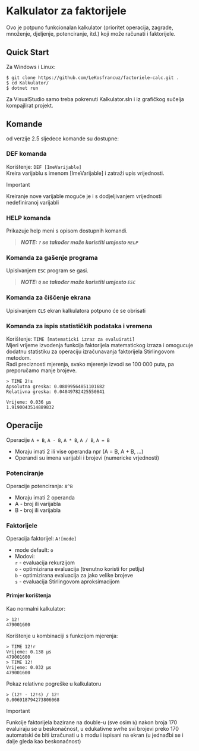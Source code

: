 # Kalkulator za faktorijele
Ovo je potpuno funkcionalan kalkulator (prioritet operacija, zagrade, množenje, djeljenje, potenciranje, itd.) koji može računati i faktorijele.

## Quick Start
Za Windows i Linux:
```console
$ git clone https://github.com/LeKosfrancuz/factoriele-calc.git .
$ cd Kalkulator/
$ dotnet run
```
Za VisualStudio samo treba pokrenuti Kalkulator.sln i iz grafičkog sučelja kompajlirat projekt.

## Komande
od verzije 2.5 sljedece komande su dostupne:

### DEF komanda
Korištenje: `DEF [ImeVarijable]` <br>
Kreira varijablu s imenom [ImeVarijable] i zatraži upis vrijednosti.
<br>
> [!IMPORTANT]
> Kreiranje nove varijable moguće je i s dodjeljivanjem vrijednosti nedefiniranoj varijabli

### HELP komanda
Prikazuje help meni s opisom dostupnih komandi.
> ***NOTE: `?` se također može koristiti umjesto `HELP`***

### Komanda za gašenje programa
Upisivanjem `ESC` program se gasi.
> ***NOTE: `Q` se također može koristiti umjesto `ESC`***

### Komanda za čiščenje ekrana
Upisivanjem `CLS` ekran kalkulatora potpuno će se obrisati

### Komanda za ispis statističkih podataka i vremena
Korištenje: `TIME [matematicki izraz za evaluirati]` <br>
Mjeri vrijeme izvodenja funkcija faktorijela matematickog izraza i omogucuje dodatnu statistiku za operaciju izračunavanja faktorijela Stirlingovom metodom. <br>
Radi preciznosti mjerenja, svako mjerenje izvodi se 100 000 puta, pa preporučamo manje brojeve.

```console
> TIME 2!s
Apsolutna greska: 0.08099564851101682
Relativna greska: 0.04049782425550841

Vrijeme: 0.036 µs
1.9190043514889832
```

## Operacije
Operacije `A + B`, `A - B`, `A * B`, `A / B`, `A = B` <br>
- Moraju imati 2 ili vise operanda npr (A = B, A + B, ...) <br>
- Operandi su imena varijabli i brojevi (numericke vrjednosti)

### Potenciranje
Operacije potenciranja: `A^B` <br>
- Moraju imati 2 operanda <br>
- A - broj ili varijabla <br>
- B - broj ili varijabla <br>

### Faktorijele
Operacija faktorijel: `A![mode]` <br>
- mode default: `o` <br>
- Modovi: <br>
`r` - evaluacija rekurzijom <br>
`o` - optimizirana evaluacija (trenutno koristi for petlju) <br>
`b` - optimizirana evaluacija za jako velike brojeve <br>
`s` - evaluacija Stirlingovom aproksimacijom <br>

#### Primjer korištenja
Kao normalni kalkulator:
```console
> 12!
479001600
```
Korištenje u kombinaciji s funkcijom mjerenja:
```console
> TIME 12!r
Vrijeme: 0.138 µs
479001600
> TIME 12!
Vrijeme: 0.032 µs
479001600
```
Pokaz relativne pogreške u kalkulatoru
```console
> (12! - 12!s) / 12!
0.006918794273806068
```

> [!IMPORTANT]
> Funkcije faktorijela bazirane na double-u (sve osim `b`) nakon broja 170 evaluiraju se u beskonačnost, u edukativne svrhe svi brojevi preko 170 automatski će biti izračunati u `b` modu i ispisani na ekran
> (u jednađbi se i dalje gleda kao beskonaćnost)
